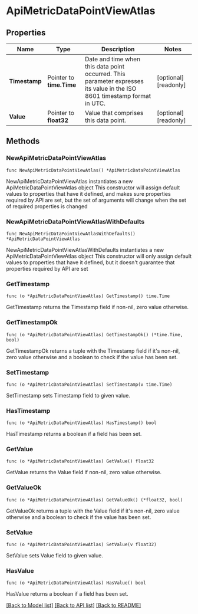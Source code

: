 # ApiMetricDataPointViewAtlas

## Properties

Name | Type | Description | Notes
------------ | ------------- | ------------- | -------------
**Timestamp** | Pointer to **time.Time** | Date and time when this data point occurred. This parameter expresses its value in the ISO 8601 timestamp format in UTC. | [optional] [readonly] 
**Value** | Pointer to **float32** | Value that comprises this data point. | [optional] [readonly] 

## Methods

### NewApiMetricDataPointViewAtlas

`func NewApiMetricDataPointViewAtlas() *ApiMetricDataPointViewAtlas`

NewApiMetricDataPointViewAtlas instantiates a new ApiMetricDataPointViewAtlas object
This constructor will assign default values to properties that have it defined,
and makes sure properties required by API are set, but the set of arguments
will change when the set of required properties is changed

### NewApiMetricDataPointViewAtlasWithDefaults

`func NewApiMetricDataPointViewAtlasWithDefaults() *ApiMetricDataPointViewAtlas`

NewApiMetricDataPointViewAtlasWithDefaults instantiates a new ApiMetricDataPointViewAtlas object
This constructor will only assign default values to properties that have it defined,
but it doesn't guarantee that properties required by API are set

### GetTimestamp

`func (o *ApiMetricDataPointViewAtlas) GetTimestamp() time.Time`

GetTimestamp returns the Timestamp field if non-nil, zero value otherwise.

### GetTimestampOk

`func (o *ApiMetricDataPointViewAtlas) GetTimestampOk() (*time.Time, bool)`

GetTimestampOk returns a tuple with the Timestamp field if it's non-nil, zero value otherwise
and a boolean to check if the value has been set.

### SetTimestamp

`func (o *ApiMetricDataPointViewAtlas) SetTimestamp(v time.Time)`

SetTimestamp sets Timestamp field to given value.

### HasTimestamp

`func (o *ApiMetricDataPointViewAtlas) HasTimestamp() bool`

HasTimestamp returns a boolean if a field has been set.

### GetValue

`func (o *ApiMetricDataPointViewAtlas) GetValue() float32`

GetValue returns the Value field if non-nil, zero value otherwise.

### GetValueOk

`func (o *ApiMetricDataPointViewAtlas) GetValueOk() (*float32, bool)`

GetValueOk returns a tuple with the Value field if it's non-nil, zero value otherwise
and a boolean to check if the value has been set.

### SetValue

`func (o *ApiMetricDataPointViewAtlas) SetValue(v float32)`

SetValue sets Value field to given value.

### HasValue

`func (o *ApiMetricDataPointViewAtlas) HasValue() bool`

HasValue returns a boolean if a field has been set.


[[Back to Model list]](../README.md#documentation-for-models) [[Back to API list]](../README.md#documentation-for-api-endpoints) [[Back to README]](../README.md)


